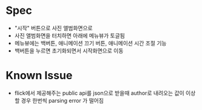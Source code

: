 # Spec
* "시작" 버튼으로 사진 앨범화면으로 
* 사진 앨범화면을 터치하면 아래에 메뉴뷰가 토글됨
* 메뉴뷰에는 백버튼, 애니메이션 끄기 버튼, 애니메이션 시간 조절 기능
* 백버튼을 누르면 초기화되면서 시작화면으로 이동 
 
# Known Issue
* flick에서 제공해주는 public api를 json으로 받을때 author로 내려오는 값이 이상할 경우 한번씩 parsing error 가 떨어짐
